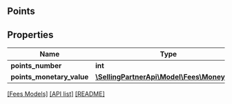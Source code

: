 ## Points

## Properties

Name | Type | Description | Notes
------------ | ------------- | ------------- | -------------
**points_number** | **int** |  | [optional]
**points_monetary_value** | [**\SellingPartnerApi\Model\Fees\MoneyType**](MoneyType.md) |  | [optional]

[[Fees Models]](../) [[API list]](../../Api) [[README]](../../../README.md)
